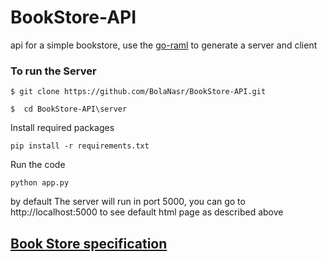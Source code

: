 # BookStore-API
 api for a simple bookstore, use the [go-raml](https://github.com/Jumpscale/go-raml) to generate a server and client
 
### To run the Server

`$ git clone https://github.com/BolaNasr/BookStore-API.git`

`$  cd BookStore-API\server`

Install required packages
```
pip install -r requirements.txt
```

Run the code
```
python app.py
```

by default The server will run in port 5000, you can go to http://localhost:5000 to see default html page as described above


## [Book Store specification](https://github.com/BolaNasr/BookStore-API/blob/master/BookStore.md)

